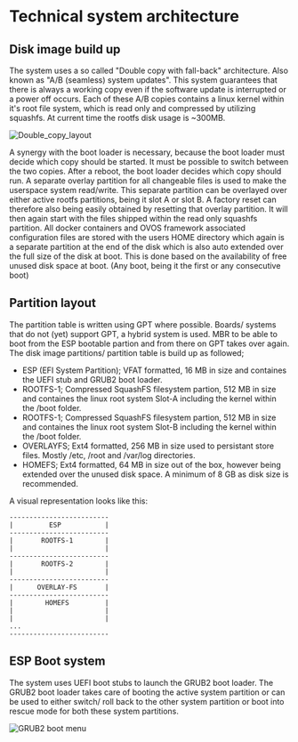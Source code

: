 # Technical system architecture

## Disk image build up

The system uses a so called "Double copy with fall-back" architecture. Also known as "A/B (seamless) system updates". This system guarantees that there is always a working copy even if the software update is interrupted or a power off occurs.
Each of these A/B copies contains a linux kernel within it's root file system, which is read only and compressed by utilizing squashfs. At current time the rootfs disk usage is ~300MB.

![Double_copy_layout](./images/Double_copy_layout.png)

A synergy with the boot loader is necessary, because the boot loader must decide which copy should be started. It must be possible to switch between the two copies. After a reboot, the boot loader decides which copy should run.
A separate overlay partition for all changeable files is used to make the userspace system read/write. This separate partition can be overlayed over either active rootfs partitions, being it slot A or slot B. A factory reset can therefore also being easily obtained by resetting that overlay partition. It will then again start with the files shipped within the read only squashfs partition.
All docker containers and OVOS framework associated configuration files are stored with the users HOME directory which again is a separate partition at the end of the disk which is also auto extended over the full size of the disk at boot. This is done based on the availability of free unused disk space at boot. (Any boot, being it the first or any consecutive boot)

## Partition layout

The partition table is written using GPT where possible. Boards/ systems that do not (yet) support GPT, a hybrid system is used. MBR to be able to boot from the ESP bootable partion and from there on GPT takes over again.
The disk image partitions/ partition table is build up as followed;

- ESP (EFI System Partition); VFAT formatted, 16 MB in size and containes the UEFI stub and GRUB2 boot loader.
- ROOTFS-1; Compressed SquashFS filesystem partion, 512 MB in size and containes the linux root system Slot-A including the kernel within the /boot folder.
- ROOTFS-1; Compressed SquashFS filesystem partion, 512 MB in size and containes the linux root system Slot-B including the kernel within the /boot folder.
- OVERLAYFS; Ext4 formatted, 256 MB in size used to persistant store files. Mostly /etc, /root and /var/log directories.
- HOMEFS; Ext4 formatted, 64 MB in size out of the box, however being extended over the unused disk space. A minimum of 8 GB as disk size is recommended.

A visual representation looks like this:

```text
-------------------------
|         ESP           |
-------------------------
|       ROOTFS-1        |
|                       |
-------------------------
|       ROOTFS-2        |
|                       |
-------------------------
|      OVERLAY-FS       |
-------------------------
|        HOMEFS         |
|                       |
|                       |
...
-------------------------
```

## ESP Boot system

The system uses UEFI boot stubs to launch the GRUB2 boot loader. The GRUB2 boot loader takes care of booting the active system partition or can be used to either switch/ roll back to the other system partition or boot into rescue mode for both these system partitions.

![GRUB2 boot menu](./images/grub2_menu.png)
